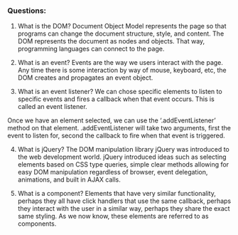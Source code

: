 ### Questions:
1. What is the DOM?
Document Object Model represents the page so that programs can change the document structure, style, and content. The DOM represents the document as nodes and objects. That way, programming languages can connect to the page.

2. What is an event?
Events are the way we users interact with the page. Any time there is some interaction by way of mouse, keyboard, etc, the DOM creates and propagates an event object.

3. What is an event listener?
We can chose specific elements to listen to specific events and fires a callback when that event occurs. This is called an event listener.

Once we have an element selected, we can use the ‘.addEventListener’ method on that element. .addEventListener will take two arguments, first the event to listen for, second the callback to fire when that event is triggered.

4. What is jQuery?
The DOM manipulation library jQuery was introduced to the web development world. jQuery introduced ideas such as selecting elements based on CSS type queries, simple clear methods allowing for easy DOM manipulation regardless of browser, event delegation, animations, and built in AJAX calls.

5. What is a component? 
 Elements that have very similar functionality, perhaps they all have click handlers that use the same callback, perhaps they interact with the user in a similar way, perhaps they share the exact same styling. As we now know, these elements are referred to as components. 
